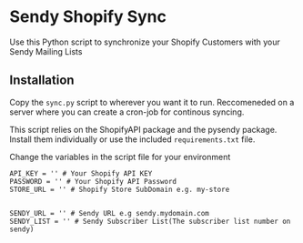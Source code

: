 # Sendy Shopify Sync 
Use this Python script to synchronize your Shopify Customers with your Sendy Mailing Lists

## Installation
Copy the `sync.py` script to wherever you want it to run. Reccomeneded on a server where you can create a cron-job for continous syncing. 

This script relies on the ShopifyAPI package and the pysendy package. Install them individually or use the included `requirements.txt` file.

Change the variables in the script file for your environment

```
API_KEY = '' # Your Shopify API KEY
PASSWORD = '' # Your Shopify API Password
STORE_URL = '' # Shopify Store SubDomain e.g. my-store


SENDY_URL = '' # Sendy URL e.g sendy.mydomain.com
SENDY_LIST = '' # Sendy Subscriber List(The subscriber list number on sendy)
```

